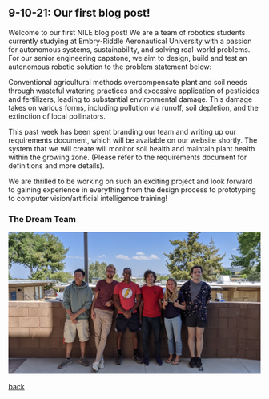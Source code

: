 ## 9-10-21: Our first blog post!

Welcome to our first NILE blog post! We are a team of robotics students currently studying at Embry-Riddle Aeronautical University with a passion for autonomous systems, sustainability, and solving real-world problems. For our senior engineering capstone, we aim to design, build and test an autonomous robotic solution to the problem statement below: 

Conventional agricultural methods overcompensate plant and soil needs through wasteful watering practices and excessive application of pesticides and fertilizers, leading to substantial environmental damage. This damage takes on various forms, including pollution via runoff, soil depletion, and the extinction of local pollinators. 

This past week has been spent branding our team and writing up our requirements document, which will be available on our website shortly. The system that we will create will monitor soil health and maintain plant health within the growing zone. (Please refer to the requirements document for definitions and more details). 

We are thrilled to be working on such an exciting project and look forward to gaining experience in everything from the design process to prototyping to computer vision/artificial intelligence training!

### The Dream Team
![NILE Team Photo](./../assets/team-photo.jpg)

[back](./..)

